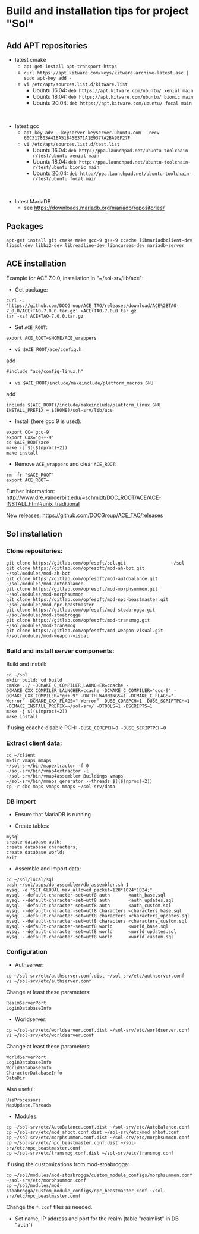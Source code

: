 # Build and installation tips for project "Sol"

## Add APT repositories

- latest cmake
  - `apt-get install apt-transport-https`
  - `curl https://apt.kitware.com/keys/kitware-archive-latest.asc | sudo apt-key add -`
  - `vi /etc/apt/sources.list.d/kitware.list`
    - Ubuntu 16.04: `deb https://apt.kitware.com/ubuntu/ xenial main`
    - Ubuntu 18.04: `deb https://apt.kitware.com/ubuntu/ bionic main`
    - Ubuntu 20.04: `deb https://apt.kitware.com/ubuntu/ focal main`

<br>

- latest gcc
  - `apt-key adv --keyserver keyserver.ubuntu.com --recv 60C317803A41BA51845E371A1E9377A2BA9EF27F`
  - `vi /etc/apt/sources.list.d/test.list`
    - Ubuntu 16.04: `deb http://ppa.launchpad.net/ubuntu-toolchain-r/test/ubuntu xenial main`
    - Ubuntu 18.04: `deb http://ppa.launchpad.net/ubuntu-toolchain-r/test/ubuntu bionic main`
    - Ubuntu 20.04: `deb http://ppa.launchpad.net/ubuntu-toolchain-r/test/ubuntu focal main`

<br>

- latest MariaDB
  - see https://downloads.mariadb.org/mariadb/repositories/

## Packages

`apt-get install git cmake make gcc-9 g++-9 ccache libmariadbclient-dev libssl-dev libbz2-dev libreadline-dev libncurses-dev mariadb-server`

## ACE installation

Example for ACE 7.0.0, installation in "~/sol-srv/lib/ace":

- Get package:
```
curl -L 'https://github.com/DOCGroup/ACE_TAO/releases/download/ACE%2BTAO-7_0_0/ACE+TAO-7.0.0.tar.gz' >ACE+TAO-7.0.0.tar.gz
tar -xzf ACE+TAO-7.0.0.tar.gz
```

- Set `ACE_ROOT`:
```
export ACE_ROOT=$HOME/ACE_wrappers
```

- `vi $ACE_ROOT/ace/config.h`

add

```
#include "ace/config-linux.h"
```

- `vi $ACE_ROOT/include/makeinclude/platform_macros.GNU`

add

```
include $(ACE_ROOT)/include/makeinclude/platform_linux.GNU
INSTALL_PREFIX = $(HOME)/sol-srv/lib/ace
```

- Install (here gcc 9 is used):
```
export CC='gcc-9'
export CXX='g++-9'
cd $ACE_ROOT/ace
make -j $(($(nproc)+2))
make install
```

- Remove `ACE_wrappers` and clear `ACE_ROOT`:
```
rm -fr "$ACE_ROOT"
export ACE_ROOT=
```

Further information: http://www.dre.vanderbilt.edu/~schmidt/DOC_ROOT/ACE/ACE-INSTALL.html#unix_traditional

New releases: https://github.com/DOCGroup/ACE_TAO/releases

## Sol installation

### Clone repositories:
```
git clone https://gitlab.com/opfesoft/sol.git                 ~/sol
git clone https://gitlab.com/opfesoft/mod-ah-bot.git          ~/sol/modules/mod-ah-bot
git clone https://gitlab.com/opfesoft/mod-autobalance.git     ~/sol/modules/mod-autobalance
git clone https://gitlab.com/opfesoft/mod-morphsummon.git     ~/sol/modules/mod-morphsummon
git clone https://gitlab.com/opfesoft/mod-npc-beastmaster.git ~/sol/modules/mod-npc-beastmaster
git clone https://gitlab.com/opfesoft/mod-stoabrogga.git      ~/sol/modules/mod-stoabrogga
git clone https://gitlab.com/opfesoft/mod-transmog.git        ~/sol/modules/mod-transmog
git clone https://gitlab.com/opfesoft/mod-weapon-visual.git   ~/sol/modules/mod-weapon-visual
```

### Build and install server components:
Build and install:
```
cd ~/sol
mkdir build; cd build
cmake ../ -DCMAKE_C_COMPILER_LAUNCHER=ccache -DCMAKE_CXX_COMPILER_LAUNCHER=ccache -DCMAKE_C_COMPILER="gcc-9" -DCMAKE_CXX_COMPILER="g++-9" -DWITH_WARNINGS=1 -DCMAKE_C_FLAGS="-Werror" -DCMAKE_CXX_FLAGS="-Werror" -DUSE_COREPCH=1 -DUSE_SCRIPTPCH=1 -DCMAKE_INSTALL_PREFIX=~/sol-srv/ -DTOOLS=1 -DSCRIPTS=1
make -j $(($(nproc)+2))
make install
```

If using ccache disable PCH: `-DUSE_COREPCH=0 -DUSE_SCRIPTPCH=0`

### Extract client data:
```
cd ~/client
mkdir vmaps mmaps
~/sol-srv/bin/mapextractor -f 0
~/sol-srv/bin/vmap4extractor -l
~/sol-srv/bin/vmap4assembler Buildings vmaps
~/sol-srv/bin/mmaps_generator --threads $(($(nproc)+2))
cp -r dbc maps vmaps mmaps ~/sol-srv/data
```

### DB import

- Ensure that MariaDB is running

- Create tables:
```
mysql
create database auth;
create database characters;
create database world;
exit
```

- Assemble and import data:
```
cd ~/sol/local/sql
bash ~/sol/apps/db_assembler/db_assembler.sh 1
mysql -e "SET GLOBAL max_allowed_packet=128*1024*1024;"
mysql --default-character-set=utf8 auth       <auth_base.sql
mysql --default-character-set=utf8 auth       <auth_updates.sql
mysql --default-character-set=utf8 auth       <auth_custom.sql
mysql --default-character-set=utf8 characters <characters_base.sql
mysql --default-character-set=utf8 characters <characters_updates.sql
mysql --default-character-set=utf8 characters <characters_custom.sql
mysql --default-character-set=utf8 world      <world_base.sql
mysql --default-character-set=utf8 world      <world_updates.sql
mysql --default-character-set=utf8 world      <world_custom.sql
```

### Configuration

- Authserver:
```
cp ~/sol-srv/etc/authserver.conf.dist ~/sol-srv/etc/authserver.conf
vi ~/sol-srv/etc/authserver.conf
```

Change at least these parameters:
```
RealmServerPort
LoginDatabaseInfo
```

- Worldserver:
```
cp ~/sol-srv/etc/worldserver.conf.dist ~/sol-srv/etc/worldserver.conf
vi ~/sol-srv/etc/worldserver.conf
```

Change at least these parameters:
```
WorldServerPort
LoginDatabaseInfo
WorldDatabaseInfo
CharacterDatabaseInfo
DataDir
```

Also useful:
```
UseProcessors
MapUpdate.Threads
```

- Modules:
```
cp ~/sol-srv/etc/AutoBalance.conf.dist ~/sol-srv/etc/AutoBalance.conf
cp ~/sol-srv/etc/mod_ahbot.conf.dist ~/sol-srv/etc/mod_ahbot.conf
cp ~/sol-srv/etc/morphsummon.conf.dist ~/sol-srv/etc/morphsummon.conf
cp ~/sol-srv/etc/npc_beastmaster.conf.dist ~/sol-srv/etc/npc_beastmaster.conf
cp ~/sol-srv/etc/transmog.conf.dist ~/sol-srv/etc/transmog.conf
```

If using the customizations from mod-stoabrogga:
```
cp ~/sol/modules/mod-stoabrogga/custom_module_configs/morphsummon.conf ~/sol-srv/etc/morphsummon.conf
cp ~/sol/modules/mod-stoabrogga/custom_module_configs/npc_beastmaster.conf ~/sol-srv/etc/npc_beastmaster.conf
```

Change the `*.conf` files as needed.

- Set name, IP address and port for the realm (table "realmlist" in DB "auth")
